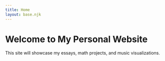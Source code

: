 ```yaml
---
title: Home
layout: base.njk
---
```


# Welcome to My Personal Website

This site will showcase my essays, math projects, and music visualizations.
